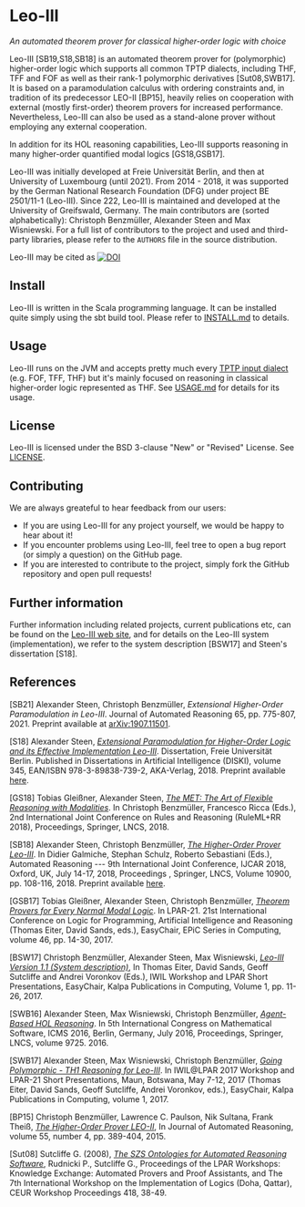 Leo-III
========
*An automated theorem prover for classical higher-order logic with choice*

Leo-III [SB19,S18,SB18] is an automated theorem prover for (polymorphic) higher-order logic which supports all common TPTP dialects, including THF, TFF and FOF as well as their rank-1 polymorphic derivatives [Sut08,SWB17]. 
It is based on a paramodulation calculus with ordering constraints and, in tradition of its predecessor LEO-II [BP15], heavily relies on cooperation with external (mostly first-order) theorem provers for increased performance. Nevertheless, Leo-III can also be used as a stand-alone prover without employing any external cooperation.

In addition for its HOL reasoning capabilities, Leo-III supports reasoning in many higher-order quantified modal logics [GS18,GSB17].

Leo-III was initially developed at Freie Universität Berlin, and then at University of Luxembourg (until 2021). From 2014 - 2018, it was supported by the German National Research Foundation (DFG) under project BE 2501/11-1 (Leo-III). Since 222, Leo-III is maintained and developed at the University of Greifswald, Germany. The main contributors are (sorted alphabetically): Christoph Benzmüller, Alexander Steen and Max Wisniewski. For a full list of contributors to the project and used and third-party libraries, please refer to the `AUTHORS` file in the source distribution.

Leo-III may be cited as [![DOI](https://zenodo.org/badge/DOI/10.5281/zenodo.4435994.svg)](https://doi.org/10.5281/zenodo.4435994)

## Install
Leo-III is written in the Scala programming language. It can be installed quite simply using the sbt build tool. Please refer to [INSTALL.md](INSTALL.md) to details.

## Usage
Leo-III runs on the JVM and accepts pretty much every [TPTP input dialect](http://www.cs.miami.edu/~tptp/TPTP/TR/TPTPTR.shtml) (e.g. FOF, TFF, THF) but it's mainly focused on reasoning in classical higher-order logic represented as THF. See [USAGE.md](USAGE.md) for details for its usage.

## License
Leo-III is licensed under the BSD 3-clause "New" or "Revised" License. See [LICENSE](LICENSE).

## Contributing
We are always greateful to hear feedback from our users:

- If you are using Leo-III for any project yourself, we would be happy to hear about it! 
- If you encounter problems using Leo-III, feel tree to open a bug report (or simply a question) on the GitHub page.
- If you are interested to contribute to the project, simply fork the GitHub repository and open pull requests!

## Further information
Further information including related projects, current publications etc, can be found on the [Leo-III web site](http://www.inf.fu-berlin.de/~lex/leo3), and for details on the Leo-III system (implementation), we refer to the system description [BSW17] and Steen's dissertation [S18].

## References

[SB21] Alexander Steen, Christoph Benzmüller, *Extensional Higher-Order Paramodulation in Leo-III*. Journal of Automated Reasoning 65, pp. 775-807, 2021. Preprint available at [arXiv:1907.11501](https://arxiv.org/abs/1907.11501).


[S18] Alexander Steen, [*Extensional Paramodulation for Higher-Order Logic and its Effective Implementation Leo-III*](http://www.aka-verlag.de/index.php?option=com_virtuemart&view=productdetails&virtuemart_product_id=701&virtuemart_category_id=4&Itemid=482&lang=en). Dissertation, Freie Universität Berlin. Published in Dissertations in Artificial Intelligence (DISKI), volume 345, EAN/ISBN 978-3-89838-739-2, AKA-Verlag, 2018. Preprint available [here](https://www.alexandersteen.de/phd/thesis-steen.pdf).

[GS18] Tobias Gleißner, Alexander Steen, [*The MET: The Art of Flexible Reasoning with Modalities*](https://doi.org/10.1007/978-3-319-99906-7_19). In Christoph Benzmüller, Francesco Ricca (Eds.), 2nd International Joint Conference on Rules and Reasoning (RuleML+RR 2018), Proceedings, Springer, LNCS, 2018. 

[SB18] Alexander Steen, Christoph Benzmüller, [*The Higher-Order Prover Leo-III*](https://doi.org/10.1007/978-3-319-94205-6_8). In Didier Galmiche, Stephan Schulz, Roberto Sebastiani (Eds.), Automated Reasoning --- 9th International Joint Conference, IJCAR 2018, Oxford, UK, July 14-17, 2018, Proceedings , Springer, LNCS, Volume 10900, pp. 108-116, 2018. Preprint available [here](http://christoph-benzmueller.de/papers/C70.pdf).

[GSB17] Tobias Gleißner, Alexander Steen, Christoph Benzmüller, [*Theorem Provers for Every Normal Modal Logic*](https://doi.org/10.29007/jsb9). In LPAR-21. 21st International Conference on Logic for Programming, Artificial Intelligence and Reasoning (Thomas Eiter, David Sands, eds.), EasyChair, EPiC Series in Computing, volume 46, pp. 14-30, 2017.

[BSW17] Christoph Benzmüller, Alexander Steen, Max Wisniewski, [*Leo-III Version 1.1 (System description)*](https://doi.org/10.29007/grmx), In Thomas Eiter, David Sands, Geoff Sutcliffe and Andrei Voronkov (Eds.), IWIL Workshop and LPAR Short Presentations, EasyChair, Kalpa Publications in Computing, Volume 1, pp. 11-26, 2017.

[SWB16] Alexander Steen, Max Wisniewski, Christoph Benzmüller, [*Agent-Based HOL Reasoning*](http://dx.doi.org/10.1007/978-3-319-42432-3_10). In 5th International Congress on Mathematical Software, ICMS 2016, Berlin, Germany, July 2016, Proceedings, Springer, LNCS, volume 9725. 2016.

[SWB17] Alexander Steen, Max Wisniewski, Christoph Benzmüller, [*Going Polymorphic - TH1 Reasoning for Leo-III*](https://doi.org/10.29007/jgkw). In IWIL@LPAR 2017 Workshop and LPAR-21 Short Presentations, Maun, Botswana, May 7-12, 2017 (Thomas Eiter, David Sands, Geoff Sutcliffe, Andrei Voronkov, eds.), EasyChair, Kalpa Publications in Computing, volume 1, 2017.

[BP15] 	Christoph Benzmüller, Lawrence C. Paulson, Nik Sultana, Frank Theiß, [*The Higher-Order Prover LEO-II*](http://dx.doi.org/10.1007/s10817-015-9348-y), In Journal of Automated Reasoning, volume 55, number 4, pp. 389-404, 2015.

[Sut08] Sutcliffe G. (2008), [*The SZS Ontologies for Automated Reasoning Software*](http://www.cs.miami.edu/home/geoff/Papers/Conference/2008_Sut08_KEAPPA-38-49.pdf),
    Rudnicki P., Sutcliffe G., Proceedings of the LPAR Workshops: Knowledge 
    Exchange: Automated Provers and Proof Assistants, and The 7th International 
    Workshop on the Implementation of Logics (Doha, Qattar), CEUR Workshop 
    Proceedings 418, 38-49.
    

